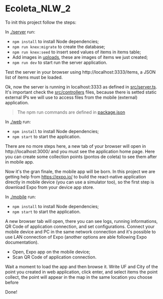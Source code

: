 # Ecoleta_NLW_2

To init this project follow the steps:

In [./server](server) run: 
- `npm install` to install Node dependencies;
- `npm run knex:migrate` to create the database;
- `npm run knex:seed` to insert seed values of items in items table;
- Add images in [uploads](server/uploads), these are images of items we just created;
- `npm run dev` to start run the server application.

Test the server in your browser using http://localhost:3333/items, a JSON list of items must be loaded.

Ok, now the server is running in localhost:3333 as defined in [src/server.ts](server/src/server.ts). It's important check the [src/controllers](server/src/controllers) files, because there is setted static external IPs we will use to access files from the mobile (external) application.

> The npm run commands are defined in [package.json](server/package.json)

In [./web](web) run: 
- `npm install` to install Node dependencies;
- `npm start` to start the application.

There are no more steps here, a new tab of your browser will open in http://localhost:3000/ and you must see the application home page.
Here you can create some collection points (pontos de coleta) to see them after in mobile app. 

Now it's the gran finale, the mobile app will be born. In this project we are getting help from https://expo.io/ to build the react-native application directly in mobile device (you can use a simulator too), so the first step is download Expo from your device app store.

In [./mobile](mobile) run: 
- `npm install` to install Node dependencies;
- `npm start` to start the application.

A new browser tab will open, there you can see logs, running informations, QR Code of application connection, and set configurations. Connect your mobile device and PC in the same network connection and it's possible to use LAN connection of Expo (another options are able following Expo documentation).

- Open, Expo app on the mobile device;
- Scan QR Code of application connection.

Wait a moment to load the app and then browse it. Write UF and City of the point you created in web application, click enter, and select items the point collect, the point will appear in the map in the same location you choose before

Done! 
